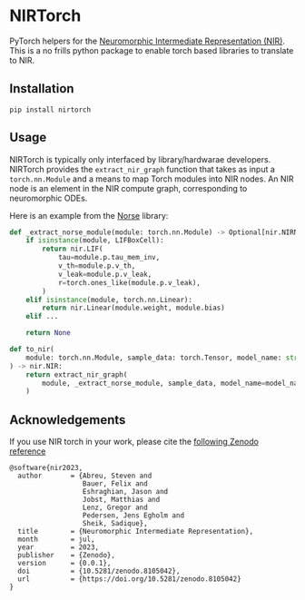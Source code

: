 # NIRTorch

PyTorch helpers for the [Neuromorphic Intermediate Representation (NIR)](https://github.com/neuromorphs/nir).
This is a no frills python package to enable torch based libraries to translate to NIR.

## Installation
```shell
pip install nirtorch
```

## Usage

NIRTorch is typically only interfaced by library/hardwarae developers.
NIRTorch provides the `extract_nir_graph` function that takes as input a `torch.nn.Module` and a means to map Torch modules into NIR nodes.
An NIR node is an element in the NIR compute graph, corresponding to neuromorphic ODEs.

Here is an example from the [Norse](https://github.com/norse/norse) library:

```python
def _extract_norse_module(module: torch.nn.Module) -> Optional[nir.NIRNode]:
    if isinstance(module, LIFBoxCell):
        return nir.LIF(
            tau=module.p.tau_mem_inv,
            v_th=module.p.v_th,
            v_leak=module.p.v_leak,
            r=torch.ones_like(module.p.v_leak),
        )
    elif isinstance(module, torch.nn.Linear):
        return nir.Linear(module.weight, module.bias)
    elif ...

    return None

def to_nir(
    module: torch.nn.Module, sample_data: torch.Tensor, model_name: str = "norse"
) -> nir.NIR:
    return extract_nir_graph(
        module, _extract_norse_module, sample_data, model_name=model_name
    )
```

## Acknowledgements
If you use NIR torch in your work, please cite the [following Zenodo reference](https://zenodo.org/record/8105042)

```
@software{nir2023,
  author       = {Abreu, Steven and
                  Bauer, Felix and
                  Eshraghian, Jason and
                  Jobst, Matthias and
                  Lenz, Gregor and
                  Pedersen, Jens Egholm and
                  Sheik, Sadique},
  title        = {Neuromorphic Intermediate Representation},
  month        = jul,
  year         = 2023,
  publisher    = {Zenodo},
  version      = {0.0.1},
  doi          = {10.5281/zenodo.8105042},
  url          = {https://doi.org/10.5281/zenodo.8105042}
}
```
